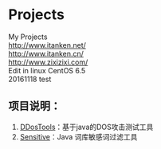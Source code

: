 # Projects
My Projects
<br>
<a target="_blank" href="http://www.itanken.net/">http://www.itanken.net/</a>
<br>
<a target="_blank" href="http://www.itanken.cn/">http://www.itanken.cn/</a>
<br>
<a target="_blank" href="http://www.zixizixi.com/">http://www.zixizixi.com/</a>
<br>
Edit in linux CentOS 6.5<br>
 20161118 test
<br>
<h2>项目说明：</h2>
<ol>
<li><a target="_blank" href="https://github.com/iTanken/Projects/tree/master/DDosTools">DDosTools</a>：基于java的DOS攻击测试工具</li>
<li><a target="_blank" href="https://github.com/iTanken/Projects/tree/master/Sensitive">Sensitive</a>：Java 词库敏感词过滤工具</li>
</ol>
